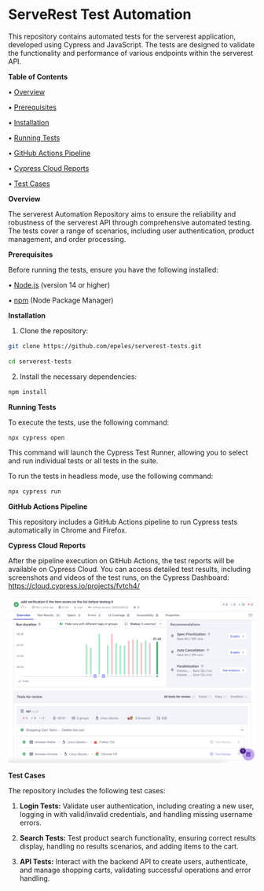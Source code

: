 # ServeRest Test Automation

This repository contains automated tests for the serverest application, developed using Cypress and JavaScript. The tests are designed to validate the functionality and performance of various endpoints within the serverest API.

**Table of Contents**

• [Overview](#overview)

• [Prerequisites](#prerequisites)

• [Installation](#installation)

• [Running Tests](#running-tests)

• [GitHub Actions Pipeline](#github-actions-pipeline)

• [Cypress Cloud Reports](#cypress-cloud-reports)

• [Test Cases](#test-cases)


**Overview**

The serverest Automation Repository aims to ensure the reliability and robustness of the serverest API through comprehensive automated testing. The tests cover a range of scenarios, including user authentication, product management, and order processing.

**Prerequisites**

Before running the tests, ensure you have the following installed:

• [Node.js](https://nodejs.org/) (version 14 or higher)

• [npm](https://www.npmjs.com/) (Node Package Manager)

**Installation**

1. Clone the repository:

```bash
git clone https://github.com/epeles/serverest-tests.git
```

```bash
cd serverest-tests
```

2. Install the necessary dependencies:

```bash
npm install
```

**Running Tests**

To execute the tests, use the following command:

```bash
npx cypress open
```

This command will launch the Cypress Test Runner, allowing you to select and run individual tests or all tests in the suite.

To run the tests in headless mode, use the following command:

```bash
npx cypress run
```

**GitHub Actions Pipeline**

This repository includes a GitHub Actions pipeline to run Cypress tests automatically in Chrome and Firefox. 

**Cypress Cloud Reports**

After the pipeline execution on GitHub Actions, the test reports will be available on Cypress Cloud. You can access detailed test results, including screenshots and videos of the test runs, on the Cypress Dashboard: https://cloud.cypress.io/projects/fvtch4/

![Cypress Cloud](https://github.com/epeles/ab-inbev-tests/blob/main/assets/cypress-cloud-screenshot.png)

**Test Cases**

The repository includes the following test cases:

1. **Login Tests:** Validate user authentication, including creating a new user, logging in with valid/invalid credentials, and handling missing username errors.

2. **Search Tests:** Test product search functionality, ensuring correct results display, handling no results scenarios, and adding items to the cart.

3. **API Tests:** Interact with the backend API to create users, authenticate, and manage shopping carts, validating successful operations and error handling.
